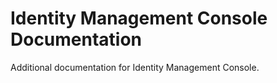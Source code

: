 # Identity Management Console Documentation

Additional documentation for Identity Management Console.

